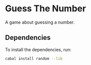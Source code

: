 # Guess The Number

A game about guessing a number.

## Dependencies

To install the dependencies, run:

```bash
cabal install random --lib
